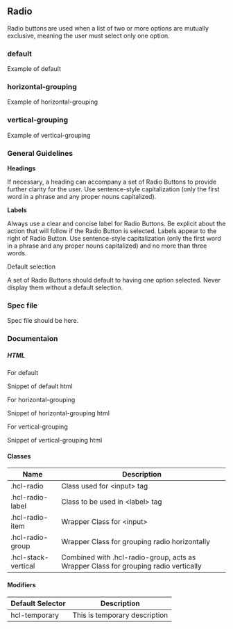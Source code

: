 ## Radio

Radio buttons are used when a list of two or more options are mutually exclusive, meaning the user must select only one option. 

### default

Example of default

### horizontal-grouping

Example of horizontal-grouping

### vertical-grouping

Example of vertical-grouping

### General Guidelines

**Headings**

If necessary, a heading can accompany a set of Radio Buttons to provide further clarity for the user. Use sentence-style capitalization (only the first word in a phrase and any proper nouns capitalized). 

**Labels** 

Always use a clear and concise label for Radio Buttons. Be explicit about the action that will follow if the Radio Button is selected. Labels appear to the right of Radio Button. Use sentence-style capitalization (only the first word in a phrase and any proper nouns capitalized) and no more than three words. 

Default selection

A set of Radio Buttons should default to having one option selected. Never display them without a default selection.

### Spec file

Spec file should be here.

### Documentaion

##### HTML

For default

Snippet of default html

For horizontal-grouping

Snippet of horizontal-grouping html

For vertical-grouping

Snippet of vertical-grouping html

#### Classes

| Name                 | Description                                                                               |
| -------------------- | ------------------------------------------------------------------------------------------|
| .hcl-radio           | Class used for &lt;input&gt; tag                                                          |
| .hcl-radio-label     | Class to be used in &lt;label&gt; tag                                                     |
| .hcl-radio-item      | Wrapper Class for &lt;input&gt;                                                           |
| .hcl-radio-group     | Wrapper Class for grouping radio horizontally                                             |
| .hcl-stack-vertical  | Combined with .hcl-radio-group, acts as Wrapper Class for grouping radio vertically       |

#### Modifiers

| Default Selector | Description                   |
| ---------------- | ----------------------------- |
| hcl-temporary    | This is temporary description |
